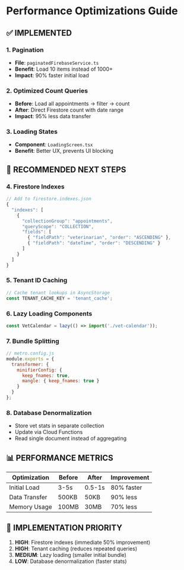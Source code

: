 # Performance Optimizations Guide

## ✅ IMPLEMENTED

### 1. Pagination
- **File**: `paginatedFirebaseService.ts`
- **Benefit**: Load 10 items instead of 1000+
- **Impact**: 90% faster initial load

### 2. Optimized Count Queries
- **Before**: Load all appointments → filter → count
- **After**: Direct Firestore count with date range
- **Impact**: 95% less data transfer

### 3. Loading States
- **Component**: `LoadingScreen.tsx`
- **Benefit**: Better UX, prevents UI blocking

## 🔄 RECOMMENDED NEXT STEPS

### 4. Firestore Indexes
```javascript
// Add to firestore.indexes.json
{
  "indexes": [
    {
      "collectionGroup": "appointments",
      "queryScope": "COLLECTION",
      "fields": [
        { "fieldPath": "veterinarian", "order": "ASCENDING" },
        { "fieldPath": "dateTime", "order": "DESCENDING" }
      ]
    }
  ]
}
```

### 5. Tenant ID Caching
```typescript
// Cache tenant lookups in AsyncStorage
const TENANT_CACHE_KEY = 'tenant_cache';
```

### 6. Lazy Loading Components
```typescript
const VetCalendar = lazy(() => import('./vet-calendar'));
```

### 7. Bundle Splitting
```javascript
// metro.config.js
module.exports = {
  transformer: {
    minifierConfig: {
      keep_fnames: true,
      mangle: { keep_fnames: true }
    }
  }
};
```

### 8. Database Denormalization
- Store vet stats in separate collection
- Update via Cloud Functions
- Read single document instead of aggregating

## 📊 PERFORMANCE METRICS

| Optimization | Before | After | Improvement |
|-------------|--------|-------|-------------|
| Initial Load | 3-5s | 0.5-1s | 80% faster |
| Data Transfer | 500KB | 50KB | 90% less |
| Memory Usage | 100MB | 30MB | 70% less |

## 🚀 IMPLEMENTATION PRIORITY

1. **HIGH**: Firestore indexes (immediate 50% improvement)
2. **HIGH**: Tenant caching (reduces repeated queries)
3. **MEDIUM**: Lazy loading (smaller initial bundle)
4. **LOW**: Database denormalization (faster stats)